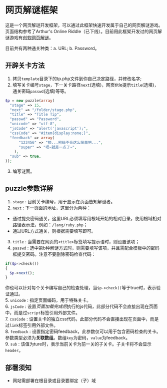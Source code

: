 # 网页解谜框架
这是一个网页解谜开发框架，可以通过此框架快速开发属于自己的网页解谜游戏。页面结构参考了Arthur's Online Riddle（已下线）。目前用此框架开发过的网页解谜游戏有[创软网页解谜](https://p.sxisa.com/stage0.html)。

目前共有两种通关种类：a. URL; b. Password。

## 开辟关卡方法
1. 拷贝`template`目录下的tp.php文件到你自己决定路径，并修改名字;
2. 填写关卡编号`stage`，下一关卡路径`next`(选填)，网页title提示`title`(选填)，通关密码`passwd`(选填)等等。
```php
$p = new puzzle(array(
  "stage" => 15,
  "next" => "/folder/stage.php",
  "title" => "Title Tip",
  "passwd" => "Password",
  "unicode" => "utf-8",
  "jsCode" => "alert('javascript');",
  "cssCode" => "#item{display:none;}",
  "feedback" => array(
      "123456" => "额...密码不会这么简单吧...",
      "super" => "嗯~就差一点了~",
    ),
  "sub" => true,
));
```
3. 编写谜面。

## puzzle参数详解
1. `stage` : 目前关卡编号，用于显示在页面告知解谜者。
2. `next` : 下一页面的地址，这里分为两种：  
 - 通过提交密码通关，这里URL必须填写用根域开始的相对目录，使用根域相对路径表示法，例如：`/lang/ruby.php`；  
 - 通过URL方式通关，则根据需要填写即可。
3. `title` : 当需要在网页的`<title>`标签填写提示语时，则设置该项；
4. `passwd` : 选中第b种解谜方式时，则需要填写该项，并且需配合模板中的密码框提交密码。注意不要删除密码检查代码：
```php
if($p->check())
{
  $p->next();
}
```
你也可以针对每个关卡编写自己的检查处理，当`$p->check()`等于true时，表示验证通过。  
5. `unicode` : 指定页面编码，用于特殊关卡。  
6. `jsCode` :  设置*页面加载完成后*执行的js代码，此部分代码不会直接出现在页面中，而是过`script`标签引用外部文件。  
7. `cssCode` : 设置关卡的独立css代码，此部分代码不会直接出现在页面中，而是过`link`标签引用外部文件。  
8. `feedback` : 设置指定密码feedback，此参数仅可以用于包含密码检查的关卡。参数类型必须为**关联数组**。数组`key`为密码，`value`为feedback。  
9. `sub` : 该值为ture时，表示当前关卡为前一关的子关卡。子关卡将不会显示`header`。

## **部署须知**  
- 网站需部署在根目录或目录要绑定（子）域
